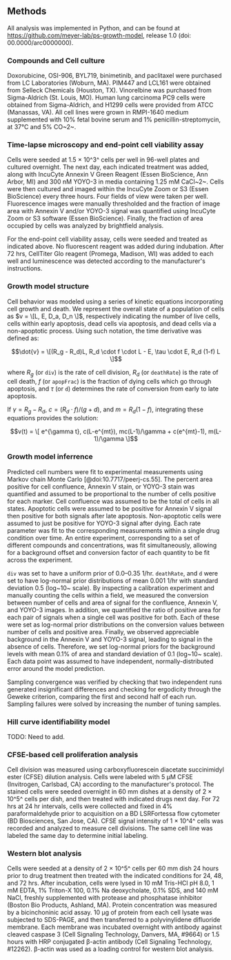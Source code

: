 ## Methods

All analysis was implemented in Python, and can be found at https://github.com/meyer-lab/ps-growth-model, release 1.0 (doi: 00.0000/arc0000000).

### Compounds and Cell culture

Doxorubicine, OSI-906, BYL719, binimetinib, and paclitaxel were purchased from LC Laboratories (Woburn, MA). PIM447 and LCL161 were obtained from Selleck Chemicals (Houston, TX). Vinorelbine was purchased from Sigma-Aldrich (St. Louis, MO). Human lung carcinoma PC9 cells were obtained from Sigma-Aldrich, and H1299 cells were provided from ATCC (Manassas, VA). All cell lines were grown in RMPI-1640 medium supplemented with 10% fetal bovine serum and 1% penicillin-streptomycin, at 37℃ and 5% CO~2~.

### Time-lapse microscopy and end-point cell viability assay

Cells were seeded at 1.5 × 10^3^ cells per well in 96-well plates and cultured overnight. The next day, each indicated treatment was added, along with IncuCyte Annexin V Green Reagent (Essen BioScience, Ann Arbor, MI) and 300 nM YOYO-3 in media containing 1.25 mM CaCl~2~. Cells were then cultured and imaged within the IncuCyte Zoom or S3 (Essen BioScience) every three hours. Four fields of view were taken per well. Fluorescence images were manually thresholded and the fraction of image area with Annexin V and/or YOYO-3 signal was quantified using IncuCyte Zoom or S3 software (Essen BioScience). Finally, the fraction of area occupied by cells was analyzed by brightfield analysis.

For the end-point cell viability assay, cells were seeded and treated as indicated above. No fluorescent reagent was added during indubation. After 72 hrs, CellTiter Glo reagent (Promega, Madison, WI) was added to each well and luminescence was detected according to the manufacturer's instructions.

### Growth model structure

Cell behavior was modeled using a series of kinetic equations incorporating cell growth and death. We represent the overall state of a population of cells as $v = \[L, E, D_a, D_n \]$, respectively indicating the number of live cells, cells within early apoptosis, dead cells via apoptosis, and dead cells via a non-apoptotic process. Using such notation, the time derivative was defined as:

$$\dot{v} = \[(R_g - R_d)L, R_d \cdot f \cdot L - E, \tau \cdot E, R_d (1-f) L \]$$

where $R_g$ (or `div`) is the rate of cell division, $R_d$ (or `deathRate`) is the rate of cell death, $f$ (or `apopFrac`) is the fraction of dying cells which go through apoptosis, and $\tau$ (or `d`) determines the rate of conversion from early to late apoptosis.

If $\gamma = R_g - R_d$, $c = (R_d \cdot f)/(g+d)$, and $m = R_d (1-f)$, integrating these equations provides the solution:

$$v(t) = \[ e^{\gamma t}, c(L-e^{mt}), mc(L-1)/\gamma + c(e^{mt}-1), m(L-1)/\gamma \]$$

### Growth model inferrence

Predicted cell numbers were fit to experimental measurements using Markov chain Monte Carlo [@doi:10.7717/peerj-cs.55]. The percent area positive for cell confluence, Annexin V stain, or YOYO-3 stain was quantified and assumed to be proportional to the number of cells positive for each marker. Cell confluence was assumed to be the total of cells in all states. Apoptotic cells were assumed to be positive for Annexin V signal then positive for both signals after late apoptosis. Non-apoptotic cells were assumed to just be positive for YOYO-3 signal after dying. Each rate parameter was fit to the corresponding measurements within a single drug condition over time. An entire experiment, corresponding to a set of different compounds and concentrations, was fit simultaneously, allowing for a background offset and conversion factor of each quantity to be fit across the experiment.

`div` was set to have a uniform prior of 0.0–0.35 1/hr.  `deathRate`, and `d` were set to have log-normal prior distributions of mean 0.001 1/hr with standard deviation 0.5 (log~10~ scale). By inspecting a calibration experiment and manually counting the cells within a field, we measured the conversion between number of cells and area of signal for the confluence, Annexin V, and YOYO-3 images. In addition, we quantified the ratio of positive area for each pair of signals when a single cell was positive for both. Each of these were set as log-normal prior distributions on the conversion values between number of cells and positive area. Finally, we observed appreciable background in the Annexin V and YOYO-3 signal, leading to signal in the absence of cells. Therefore, we set log-normal priors for the background levels with mean 0.1% of area and standard deviation of 0.1 (log~10~ scale). Each data point was assumed to have independent, normally-distributed error around the model prediction.

Sampling convergence was verified by checking that two independent runs generated insignificant differences and checking for ergodicity through the Geweke criterion, comparing the first and second half of each run. Sampling failures were solved by increasing the number of tuning samples.

### Hill curve identifiability model

TODO: Need to add.

### CFSE-based cell proliferation analysis

Cell division was measured using carboxyfluorescein diacetate succinimidyl ester (CFSE) dilution analysis. Cells were labeled with 5 μM CFSE (Invitrogen, Carlsbad, CA) according to the manufacturer's protocol. The stained cells were seeded overnight in 60 mm dishes at a density of 2 × 10^5^ cells per dish, and then treated with indicated drugs next day. For 72 hrs at 24 hr intervals, cells were collected and fixed in 4% paraformaldehyde prior to acquisition on a BD LSRFortessa flow cytometer (BD Biosciences, San Jose, CA). CFSE signal intensity of 1 × 10^4^ cells was recorded and analyzed to measure cell divisions. The same cell line was labeled the same day to determine initial labeling.

### Western blot analysis

Cells were seeded at a density of 2 × 10^5^ cells per 60 mm dish 24 hours prior to drug treatment then treated with the indicated conditions for 24, 48, and 72 hrs. After incubation, cells were lysed in 10 mM Tris-HCl pH 8.0, 1 mM EDTA, 1% Triton-X 100, 0.1% Na deoxycholate, 0.1% SDS, and 140 mM NaCl, freshly supplemented with protease and phosphatase inhibitor (Boston Bio Products, Ashland, MA). Protein concentration was measured by a bicinchoninic acid assay. 10 μg of protein from each cell lysate was subjected to SDS-PAGE, and then transferred to a polyvinylidene difluoride membrane. Each membrane was incubated overnight with antibody against cleaved caspase 3 (Cell Signaling Technology, Danvers, MA, #9664) or 1.5 hours with HRP conjugated β-actin antibody (Cell Signaling Technology, #12262). β-actin was used as a loading control for western blot analysis.
